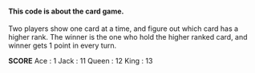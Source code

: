 #### This code is about the card game.
Two players show one card at a time, and figure out which card has a higher rank.
The winner is the one who hold the higher ranked card, and winner gets 1 point in every turn.

**SCORE**
Ace : 1
Jack : 11
Queen : 12
King : 13
